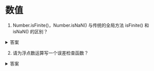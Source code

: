 # 数值

1. Number.isFinite()，Number.isNaN() 与传统的全局方法 isFinite() 和 isNaN() 的区别？

<details>
<summary>答案</summary>

传统方法先调用Number()将非数值的值转为数值，再进行判断，而这两个新方法只对数值有效，Number.isFinite()对于非数值一律返回false, Number.isNaN()只有对于NaN才返回true，非NaN一律返回false。

```js
isFinite(25) // true
isFinite("25") // true
Number.isFinite(25) // true
Number.isFinite("25") // false

isNaN(NaN) // true
isNaN("NaN") // true
Number.isNaN(NaN) // true
Number.isNaN("NaN") // false
Number.isNaN(1) // false
```
</details>

2. 请为浮点数运算写一个误差检查函数？

<details>
<summary>答案</summary>

```js
function withinErrorMargin (left, right) {
  return Math.abs(left - right) < Number.EPSILON * Math.pow(2, 2);
}

0.1 + 0.2 === 0.3 // false
withinErrorMargin(0.1 + 0.2, 0.3) // true

1.1 + 1.3 === 2.4 // false
withinErrorMargin(1.1 + 1.3, 2.4) // true
```

Number.EPSILON实际上是 JavaScript 能够表示的最小精度，它表示 1 与大于 1 的最小浮点数之间的差，它等于 2 的 -52 次方。例子里设置误差范围设为 2 的-50 次方（即Number.EPSILON * Math.pow(2, 2)），即如果两个浮点数的差小于这个值，我们就认为这两个浮点数相等。
</details>
